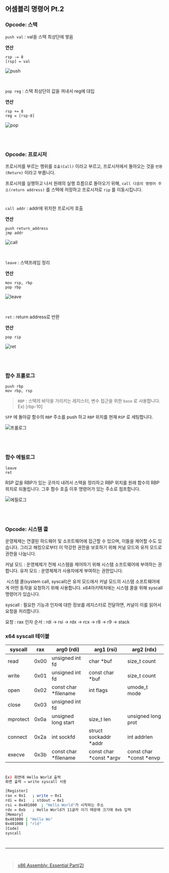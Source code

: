 ## 어셈블리 명령어 Pt.2

### Opcode: 스택

`push val` : val을 스택 최상단에 쌓음

**연산**

```
rsp -= 8
[rsp] = val
```

![push](https://user-images.githubusercontent.com/81484874/196717751-d3562f97-294b-4429-9d83-5cff919161ab.jpg)


<br>


`pop reg` : 스택 최상단의 값을 꺼내서 reg에 대입

**연산**

```
rsp += 8
reg = [rsp-8]
```

![pop](https://user-images.githubusercontent.com/81484874/196717930-63d7ec18-416c-4c96-b16b-10840d929baf.jpg)


<br>
<br>


### Opcode: 프로시저

프로시저를 부르는 행위를 `호출(Call)` 이라고 부르고, 프로시저에서 돌아오는 것을 `반환(Return)` 이라고 부릅니다.

프로시저를 실행하고 나서 원래의 실행 흐름으로 돌아오기 위해, `call 다음의 명령어 주소(return address)` 를 스택에 저장하고 프로시저로 `rip` 를 이동시킵니다.

#

`call addr` : addr에 위치한 프로시저 호출

**연산**

```
push return_address
jmp addr
```

![call](https://user-images.githubusercontent.com/81484874/196717181-50a6d4f7-9621-4290-a29a-78fa248df8a5.jpg)


<br>


`leave` : 스택프레임 정리

**연산**

```
mov rsp, rbp
pop rbp
```

![leave](https://user-images.githubusercontent.com/81484874/196724013-3d781d69-6c32-463a-b1ec-9d61725d8272.jpg)


<br>


`ret` : return address로 반환

**연산**

```
pop rip
```

![ret](https://user-images.githubusercontent.com/81484874/196730815-d3646340-f01f-431e-9cc5-80dc7dd956fb.jpg)


<br>
<br>


### 함수 프롤로그

```
push rbp
mov rbp, rsp
```

> `RBP` : 스택의 바닥을 가리키는 레지스터, 변수 접근을 위한 `base` 로 사용합니다.    Ex) [rbp-10]

`SFP` 에 돌아갈 함수의 `RBP` 주소를 push 하고 `RBP` 위치를 현재 `RSP` 로 세팅합니다.

![프롤로그](https://user-images.githubusercontent.com/81484874/196740054-8c2a5a37-6699-450d-bc71-eafc7955dcd8.jpg)


<br>
<br>


### 함수 에필로그

```
leave
ret
```

RSP 값을 RBP가 있는 곳까지 내려서 스택을 정리하고 RBP 위치를 원래 함수의 RBP 위치로 되돌립니다.
그후 함수 호출 이후 명령어가 있는 주소로 점프합니다.

![에필로그](https://user-images.githubusercontent.com/81484874/196962713-dc471bce-ec49-487e-a759-bfc485880c79.jpg)


<br>
<br>


### Opcode: 시스템 콜

운영체제는 연결된 하드웨어 및 소프트웨어에 접근할 수 있으며, 이들을 제어할 수도 있습니다. 그리고 해킹으로부터 이 막강한 권한을 보호하기 위해 커널 모드와 유저 모드로 권한을 나눕니다.

커널 모드 : 운영체제가 전체 시스템을 제어하기 위해 시스템 소프트웨어에 부여하는 권합니다.
유저 모드 : 운영체제가 사용자에게 부여하는 권한입니다.

 시스템 콜(system call, syscall)은 유저 모드에서 커널 모드의 시스템 소프트웨어에게 어떤 동작을 요청하기 위해 사용합니다.
x64아키텍처에는 시스템 콜을 위해 syscall 명령어가 있습니다.

syscall : 필요한 기능과 인자에 대한 정보를 레지스터로 전달하면, 커널이 이를 읽어서 요청을 처리합니다.

요청 : rax
인자 순서 : rdi → rsi → rdx → rcx → r8 → r9 → stack

### x64 syscall 테이블

| syscall | rax | arg0 (rdi) | arg1 (rsi) | arg2 (rdx) |
| --- | --- | --- | --- | --- |
| read | 0x00 | unsigned int fd | char \*buf | size\_t count |
| write | 0x01 | unsigned int fd | const char \*buf | size\_t count |
| open | 0x02 | const char \*filename | int flags | umode\_t mode |
| close | 0x03 | unsigned int fd |   |   |
| mprotect | 0x0a | unsigned long start | size\_t len | unsigned long prot |
| connect | 0x2a | int sockfd | struct sockaddr \*addr | int addrlen |
| execve | 0x3b | const char \*filename | const char \*const \*argv | const char \*const \*envp |

#

```bash
Ex) 화면에 Hello World 출력
화면 출력 → write syscall 사용

[Register]
rax = 0x1   ; write → 0x1
rdi = 0x1   ; stdout → 0x1
rsi = 0x401000  ; "Hello World"가 시작하는 주소
rdx = 0xb   ; Hello World가 11글자 이기 때문에 크기에 0xb 입력
[Memory]
0x401000 | "Hello Wo"   
0x401008 | "rld"    
[Code]  
syscall
```

#

---

<br>

> [x86 Assembly: Essential Part(2)](https://dreamhack.io/lecture/courses/63)





